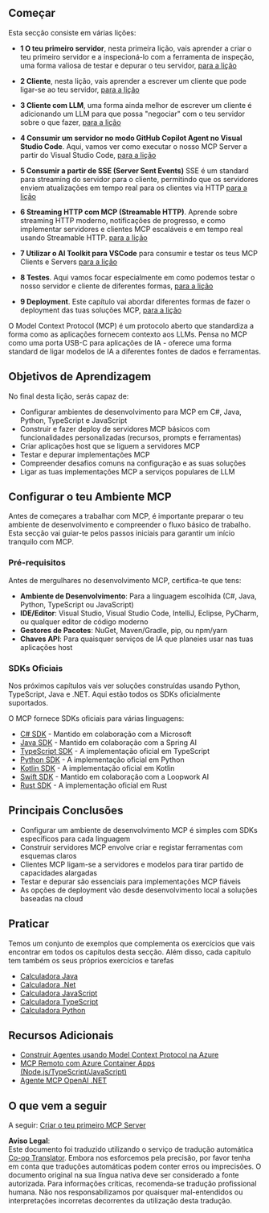 <!--
CO_OP_TRANSLATOR_METADATA:
{
  "original_hash": "97f1c99b5b12cf03d4b1be68b3636a4a",
  "translation_date": "2025-07-04T16:55:51+00:00",
  "source_file": "03-GettingStarted/README.md",
  "language_code": "pt"
}
-->
## Começar  

Esta secção consiste em várias lições:

- **1 O teu primeiro servidor**, nesta primeira lição, vais aprender a criar o teu primeiro servidor e a inspecioná-lo com a ferramenta de inspeção, uma forma valiosa de testar e depurar o teu servidor, [para a lição](/03-GettingStarted/01-first-server/README.md)

- **2 Cliente**, nesta lição, vais aprender a escrever um cliente que pode ligar-se ao teu servidor, [para a lição](/03-GettingStarted/02-client/README.md)

- **3 Cliente com LLM**, uma forma ainda melhor de escrever um cliente é adicionando um LLM para que possa "negociar" com o teu servidor sobre o que fazer, [para a lição](/03-GettingStarted/03-llm-client/README.md)

- **4 Consumir um servidor no modo GitHub Copilot Agent no Visual Studio Code**. Aqui, vamos ver como executar o nosso MCP Server a partir do Visual Studio Code, [para a lição](/03-GettingStarted/04-vscode/README.md)

- **5 Consumir a partir de SSE (Server Sent Events)** SSE é um standard para streaming do servidor para o cliente, permitindo que os servidores enviem atualizações em tempo real para os clientes via HTTP [para a lição](/03-GettingStarted/05-sse-server/README.md)

- **6 Streaming HTTP com MCP (Streamable HTTP)**. Aprende sobre streaming HTTP moderno, notificações de progresso, e como implementar servidores e clientes MCP escaláveis e em tempo real usando Streamable HTTP. [para a lição](/03-GettingStarted/06-http-streaming/README.md)

- **7 Utilizar o AI Toolkit para VSCode** para consumir e testar os teus MCP Clients e Servers [para a lição](/03-GettingStarted/07-aitk/README.md)

- **8 Testes**. Aqui vamos focar especialmente em como podemos testar o nosso servidor e cliente de diferentes formas, [para a lição](/03-GettingStarted/08-testing/README.md)

- **9 Deployment**. Este capítulo vai abordar diferentes formas de fazer o deployment das tuas soluções MCP, [para a lição](/03-GettingStarted/09-deployment/README.md)


O Model Context Protocol (MCP) é um protocolo aberto que standardiza a forma como as aplicações fornecem contexto aos LLMs. Pensa no MCP como uma porta USB-C para aplicações de IA - oferece uma forma standard de ligar modelos de IA a diferentes fontes de dados e ferramentas.

## Objetivos de Aprendizagem

No final desta lição, serás capaz de:

- Configurar ambientes de desenvolvimento para MCP em C#, Java, Python, TypeScript e JavaScript
- Construir e fazer deploy de servidores MCP básicos com funcionalidades personalizadas (recursos, prompts e ferramentas)
- Criar aplicações host que se liguem a servidores MCP
- Testar e depurar implementações MCP
- Compreender desafios comuns na configuração e as suas soluções
- Ligar as tuas implementações MCP a serviços populares de LLM

## Configurar o teu Ambiente MCP

Antes de começares a trabalhar com MCP, é importante preparar o teu ambiente de desenvolvimento e compreender o fluxo básico de trabalho. Esta secção vai guiar-te pelos passos iniciais para garantir um início tranquilo com MCP.

### Pré-requisitos

Antes de mergulhares no desenvolvimento MCP, certifica-te que tens:

- **Ambiente de Desenvolvimento**: Para a linguagem escolhida (C#, Java, Python, TypeScript ou JavaScript)
- **IDE/Editor**: Visual Studio, Visual Studio Code, IntelliJ, Eclipse, PyCharm, ou qualquer editor de código moderno
- **Gestores de Pacotes**: NuGet, Maven/Gradle, pip, ou npm/yarn
- **Chaves API**: Para quaisquer serviços de IA que planeies usar nas tuas aplicações host


### SDKs Oficiais

Nos próximos capítulos vais ver soluções construídas usando Python, TypeScript, Java e .NET. Aqui estão todos os SDKs oficialmente suportados.

O MCP fornece SDKs oficiais para várias linguagens:
- [C# SDK](https://github.com/modelcontextprotocol/csharp-sdk) - Mantido em colaboração com a Microsoft
- [Java SDK](https://github.com/modelcontextprotocol/java-sdk) - Mantido em colaboração com a Spring AI
- [TypeScript SDK](https://github.com/modelcontextprotocol/typescript-sdk) - A implementação oficial em TypeScript
- [Python SDK](https://github.com/modelcontextprotocol/python-sdk) - A implementação oficial em Python
- [Kotlin SDK](https://github.com/modelcontextprotocol/kotlin-sdk) - A implementação oficial em Kotlin
- [Swift SDK](https://github.com/modelcontextprotocol/swift-sdk) - Mantido em colaboração com a Loopwork AI
- [Rust SDK](https://github.com/modelcontextprotocol/rust-sdk) - A implementação oficial em Rust

## Principais Conclusões

- Configurar um ambiente de desenvolvimento MCP é simples com SDKs específicos para cada linguagem
- Construir servidores MCP envolve criar e registar ferramentas com esquemas claros
- Clientes MCP ligam-se a servidores e modelos para tirar partido de capacidades alargadas
- Testar e depurar são essenciais para implementações MCP fiáveis
- As opções de deployment vão desde desenvolvimento local a soluções baseadas na cloud

## Praticar

Temos um conjunto de exemplos que complementa os exercícios que vais encontrar em todos os capítulos desta secção. Além disso, cada capítulo tem também os seus próprios exercícios e tarefas

- [Calculadora Java](./samples/java/calculator/README.md)
- [Calculadora .Net](../../../03-GettingStarted/samples/csharp)
- [Calculadora JavaScript](./samples/javascript/README.md)
- [Calculadora TypeScript](./samples/typescript/README.md)
- [Calculadora Python](../../../03-GettingStarted/samples/python)

## Recursos Adicionais

- [Construir Agentes usando Model Context Protocol na Azure](https://learn.microsoft.com/azure/developer/ai/intro-agents-mcp)
- [MCP Remoto com Azure Container Apps (Node.js/TypeScript/JavaScript)](https://learn.microsoft.com/samples/azure-samples/mcp-container-ts/mcp-container-ts/)
- [Agente MCP OpenAI .NET](https://learn.microsoft.com/samples/azure-samples/openai-mcp-agent-dotnet/openai-mcp-agent-dotnet/)

## O que vem a seguir

A seguir: [Criar o teu primeiro MCP Server](./01-first-server/README.md)

**Aviso Legal**:  
Este documento foi traduzido utilizando o serviço de tradução automática [Co-op Translator](https://github.com/Azure/co-op-translator). Embora nos esforcemos pela precisão, por favor tenha em conta que traduções automáticas podem conter erros ou imprecisões. O documento original na sua língua nativa deve ser considerado a fonte autorizada. Para informações críticas, recomenda-se tradução profissional humana. Não nos responsabilizamos por quaisquer mal-entendidos ou interpretações incorretas decorrentes da utilização desta tradução.